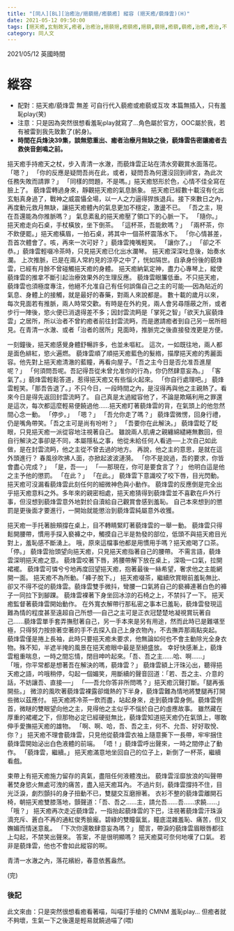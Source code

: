 ```yaml
---
title: "[同人][BL][治癒治/挹藐挹/癒藐癒] 縱容 (挹天癒/藐烽雲)(H)"
date: 2021-05-12 09:50:00
tags: [挹天癒,玄魁敇天,癒者,治癒治,挹藐挹,癒藐癒,挹藐,藐挹,癒藐,藐癒,治癒,癒治,不分,藐烽雲,治者,智玹天,治玹天,BL,同人,短篇]
category: 同人文
---
```


2021/05/12 英國時間

# 縱容

- 配對：挹天癒/藐烽雲 無差 可自行代入藐癒或癒藐或互攻 本篇無插入，只有羞恥play(笑)
- 注意：只是因為突然很想看羞恥play就寫了…角色屬於官方，OOC屬於我，若有被雷到我先致歉了(躬身)。
- **時間在兵烽決39集，談無慾重出、癒者治療月無缺之後，藐烽雲告密讓癒者去救俠音劍鳴之前。**

挹天癒手持癒天之杖，步入青清一水澈，而藐烽雲正站在清水旁觀賞水面落花。
「嗯？」
「你的反應是疑問吾尚在此，或者，疑問吾為何還沒回到禘宮，為此次任務失敗而請罪？」
「同樣的問題，不是嗎。」挹天癒怒形於色，心情不佳全寫在臉上了。
藐烽雲轉過身來，靜觀挹天癒的氣息脈象。
挹天癒已經數十載沒有化出玄魁真身過了，戰神之威震懾全場，以一人之力逼得猂族退兵。接下來數日之內，再度動元救月無缺，讓挹天癒體內的氣息更加不穩定，激盪不已。
「吾之主，現在吾還能為你推脈嗎？」
氣息紊亂的挹天癒壓了領口下的心脈一下。
「隨你。」
挹天癒走向石桌，手杖橫放，坐下倒茶。
「這杯茶，吾能飲嗎？」
「兩杯茶，你不飲便罷。」挹天癒橫眉，一拍石桌，將其中一個茶杯震落水下。
「你心情甚差，吾首次體會了。咳，再來一次可好？」藐烽雲掩嘴輕笑。
「讓你了。」
「卻之不恭。」藐烽雲輕啜冷茶時，只見挹天癒已化出水瀾琴。
挹天癒深深吐息後，始奏水瀾。
上次推脈，已是在兩人常約見的涼亭之中了，恍如隔世。自承身份後的藐烽雲，已經有月餘不曾碰觸挹天癒的身體。
挹天癒納氣定神，盡力心專琴上，縱使藐烽雲的推拿不斷引起治療效果外的生理反應。
藐烽雲眼簾低垂。不只挹天癒，藐烽雲也須極度專注，他絕不允准自己有任何誤傷自己之主的可能──因為貼近的氣息、身體上的接觸，就是最好的春藥，對兩人來說都是。
數十載的歲月以來，每次見面若有推脈，兩人時常交歡。有時是在外約見，兩人會另尋隱蔽之所，或者步行一陣後，慾火便已消退得差不多；因封雲流眄是「掌死之智」「欲天九宸藐烽雲」之居所，所以治者不曾約癒者前往封雲流眄，而是邀請癒者到自己另一居所相見。在青清一水澈、或者「治者的居所」見面時，推脈完之後直接發洩更是方便。

<!--more-->

一刻鐘後，挹天癒感覺身體舒暢許多，也並未嘔紅。
這次，一如既往地，兩人都是面色緋紅，慾火遍燃。
藐烽雲順了順挹天癒藍色的髮綹，描摩挹天癒的秀麗面容。他先對上挹天癒清澈的藍瞳，再看向屋子。「吾之主今日是否允准吾進屋呢？」
「何須問吾呢。吾記得吾從未曾允准你的行為，你仍然肆意妄為。」
「客氣了。」藐烽雲輕鬆答道，惹得挹天癒又有些惱火起來。
「你自行處理吧。」
藐烽雲輕笑。「那吾告退了。」不只今日，一段時間之內，是沒得再與他之主親熱了。看來今日是得先返回封雲流眄了。
自己真是太過縱容他了，不論是欺瞞利用之罪還是這次，每次都這麼輕易便饒過他……挹天癒盯著藐烽雲的背，在氣頭上的他忽然間心念一動。
「停步。」
「嗯？」
「吾允你走了嗎？」
藐烽雲微愣，回身行禮，仍是嘴角帶笑。「吾之主可是尚有吩咐？」
「吾要你在此解決。」
藐烽雲眨了眨眼，只見挹天癒一派從容地注視著自己。
雖說兩人肌膚之親纏綿繾綣無數回，但自行解決之事卻是不同，本屬隱私之事，他從未給任何人看過──上次自己如此做，是在封雲流眄，他之主從不曾去過的地方。
再說，他之主的意思，是就在這外頭進行？
春風徐吹拂人面，亦掀起波波漣漪。
「你不是說過，吾的要求，你皆會盡心完成？」
「是，吾──」
「──那現在，你可是要食言了？」
他明白這是他之主予他的懲罰。
「在此？」
「在此。」
藐烽雲下意識咬了咬下唇，目光閃動。
挹天癒可沒漏看藐烽雲此刻任何的細微神色與小動作。
藐烽雲的反應倒是完全出乎挹天癒意料之外。多年來的親密相處，挹天癒猜得到藐烽雲並不喜歡在戶外行事，但沒想到藐烽雲意外地對於自瀆給自己觀賞會感到羞恥。
自己本來想到的懲罰是更後面才要進行，一開始就能懲治到藐烽雲純屬意外收獲。

挹天癒一手托著臉頰撐在桌上，目不轉睛緊盯著藐烽雲的一舉一動。
藐烽雲只得鬆開腰帶，慣用手探入褻褲之中，觸摸自己半是勃發的部位，低頭不與挹天癒目光對上，羞恥感不斷湧上。
哦，原來這檔事他都是用慣用手嗎？挹天癒喝了口茶。
「停。」
藐烽雲抬頭望向挹天癒，只見挹天癒指著自己的腰帶。
不需言語，藐烽雲深明挹天癒之意。
藐烽雲咬著下唇，將腰帶解下放在桌上，深吸一口氣，拉開裙襬。
藐烽雲可憐兮兮地再度回望挹天癒，抱著最後一絲希望，奢求他之主能網開一面。
挹天癒不為所動。「褲子脫下。」
挹天癒啜茶，繼續欣賞眼前羞恥無比、卻又不得不從的藐烽雲。藐烽雲雙手微抖，彎腰一口氣將自己的褻褲連著白色的褲子一同拉下到腳踝。
藐烽雲裸著下身坐回冰涼的石椅之上，不禁抖了一下。
挹天癒監督著藐烽雲開始動作。
在外寬衣解帶行那私密之事本已羞恥，藐烽雲發現這難為情的程度甚至遠超自己所想──自己之主可是正衣冠楚楚地凝視賞玩著自己……藐烽雲單手套弄撫慰著自己，另一手本來是另有用途，然而此時已是難堪至極，只得努力按捺著空著的手不去探入自己上身衣物內，不去撫弄那兩點突起。
藐烽雲僅是捲上長袖，此時只要挹天癒未要求，他無論如何也不會主動除光全身衣物。殊不知，半遮半掩的風景在挹天癒眼中最是至絕盛放。
幸好快感漸上，藐烽雲粗重喘息，一時之間忘情，閉目呻吟起來。「吾、吾之主……哈、啊……」
「哦，你平常都是想著吾在解決的嗎，藐烽雲？」
藐烽雲額上汗珠沁出，聽得挹天癒之語，吟哦稍停，勾起一個媚笑，用斷續的聲音回道：「若、吾之主、介意的話，不妨讓吾、直接──」
「──吾允你答非所問嗎？」挹天癒沉聲打斷。「腿再張開些。」
微涼的風吹著藐烽雲裸露卻熾熱的下半身，藐烽雲難為情地將雙腿再打開些微以茲應付。
挹天癒將冷茶一飲而盡，站起身來，走到藐烽雲身側。藐烽雲側首，微瞇的雙眼望向他之主，見得他之主似乎不惱於自己的虛應故事。
雖然藏在厚重的裙襬之下，但那物必定已經硬挺無比，藐烽雲知道挹天癒仍在氣頭上，哪敢伸手愛撫挹天癒的雄物。
「啊、啊、哈，吾、吾之主，何不、允吾、好好取悅、你？」
挹天癒不理會藐烽雲，只見他從藐烽雲衣袖上隨意撕下一長帶，牢牢捆住藐烽雲開始泌出白色液體的前端。
「唔！」藐烽雲呼出聲來，一時之間停止了動作。
「藐烽雲，繼續。」
挹天癒滿意地坐回自己的位子上，新倒了一杯茶，繼續看戲。

束帶上有挹天癒施力留存的真氣，盡阻任何液體洩出。
藐烽雲淫靡放浪的叫聲帶著焚身慾火無處可洩的痛苦，盡入挹天癒耳內。
不過片刻，藐烽雲撐持不住，目光泛淚，劇烈顫抖的身子扭動不已，雙腿交互磨擦著。
衣衫不整的藐烽雲離開石椅，朝挹天癒雙膝落地，顫聲道：「吾、吾之……主，請允吾……吾……求饒……」
「哦？」
挹天癒再次走近藐烽雲，一指抬起藐烽雲的下巴，注視著藐烽雲汗珠淚滴充斥、蒼白不再的通紅俊秀臉龐。碧綠的雙瞳氤氳，瞳底混雜羞恥、痛苦，但又嫵媚而情迷意亂。
「下次你還敢肆意妄為嗎？」
聞言，帶淚的藐烽雲眉眼唇都往上勾起，不禁笑出聲來。
答案，不是很明顯嗎？
挹天癒莫可奈何地嘆了口氣。
若非是藐烽雲，他也不會如此縱容的啊。

青清一水澈之內，落花繽紛，春意依舊盎然。

(完)

### 後記

此文來由：只是突然很想看癒看著喵，叫喵打手槍的 CMNM 羞恥play…
但癒者就不夠壞，生氣一下之後還是輕易就饒過喵了(喂)
